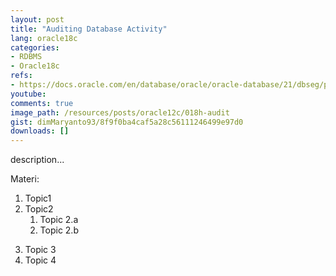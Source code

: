 ```yaml
---
layout: post
title: "Auditing Database Activity"
lang: oracle18c
categories:
- RDBMS
- Oracle18c
refs: 
- https://docs.oracle.com/en/database/oracle/oracle-database/21/dbseg/part_6.html
youtube: 
comments: true
image_path: /resources/posts/oracle12c/018h-audit
gist: dimMaryanto93/8f9f0ba4caf5a28c56111246499e97d0
downloads: []
---
```



description...

Materi: 

1. Topic1
2. Topic2
    1. Topic 2.a
    2. Topic 2.b
<!--more-->
3. Topic 3
4. Topic 4